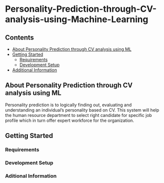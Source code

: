 # Personality-Prediction-through-CV-analysis-using-Machine-Learning

## Contents

* [About Personality Prediction through CV analysis using ML](#about-Personality-Prediction)
* [Getting Started](#getting-started)
  - [Requirements](#requirements)
  - [Development Setup](#development-setup)
* [Additional Information](#additional-info)

## About Personality Prediction through CV analysis using ML
Personality prediction is to logically finding out, evaluating and understanding an individual’s personality based on CV. 
This system will help the human resource department to select right candidate for specific job profile which in turn offer expert workforce for the organization.

<a name="getting-started"></a>
## Getting Started

<a name="requirements"></a>
### Requirements

<a name="development-setup"></a>
### Development Setup

<a name="additional-info"></a>

### Aditional Information

